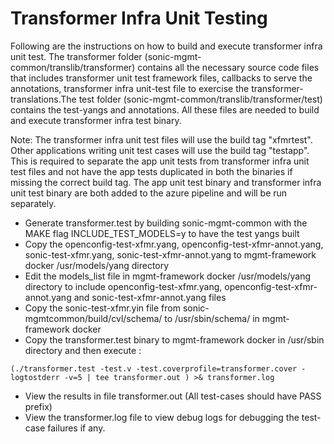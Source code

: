 # Transformer Infra Unit Testing

Following are the instructions on how to build and execute transformer infra unit test.
The transformer folder (sonic-mgmt-common/translib/transformer) contains all the necessary source code files that includes transformer unit test framework files, callbacks to serve the annotations, transformer infra unit-test file to exercise the transformer-translations.The test folder (sonic-mgmt-common/translib/transformer/test) contains the test-yangs and annotations. All these files are needed to build and execute transformer infra test binary.

Note: The transformer infra unit test files will use the build tag "xfmrtest". Other applications writing unit test cases will use the build tag "testapp". This is required to separate the app unit tests from transformer infra unit test files and not have the app tests duplicated in both the binaries if missing the correct build tag. The app unit test binary and transformer infra unit test binary are both added to the azure pipeline and will be run separately.

* Generate transformer.test by building sonic-mgmt-common with the MAKE flag INCLUDE_TEST_MODELS=y to have the test yangs built
* Copy the openconfig-test-xfmr.yang, openconfig-test-xfmr-annot.yang, sonic-test-xfmr.yang, sonic-test-xfmr-annot.yang to  mgmt-framework docker /usr/models/yang directory
* Edit the models_list file in mgmt-framework docker /usr/models/yang directory to include openconfig-test-xfmr.yang, openconfig-test-xfmr-annot.yang and sonic-test-xfmr-annot.yang files
* Copy the sonic-test-xfmr.yin file from sonic-mgmtcommon/build/cvl/schema/ to /usr/sbin/schema/ in mgmt-framework docker 
* Copy the transformer.test binary to mgmt-framework docker in /usr/sbin directory and then execute : 
```shell
(./transformer.test -test.v -test.coverprofile=transformer.cover -logtostderr -v=5 | tee transformer.out ) >& transformer.log
```
* View the results in file transformer.out (All test-cases should have PASS prefix)
* View the transformer.log file to view debug logs for debugging the test-case failures if any.
